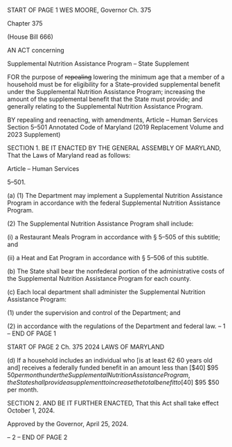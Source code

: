 START OF PAGE 1
WES MOORE, Governor Ch. 375

Chapter 375

(House Bill 666)

AN ACT concerning

Supplemental Nutrition Assistance Program – State Supplement

FOR the purpose of ~~repealing~~ lowering the minimum age that a member of a household
must be for eligibility for a State–provided supplemental benefit under the
Supplemental Nutrition Assistance Program; increasing the amount of the
supplemental benefit that the State must provide; and generally relating to the
Supplemental Nutrition Assistance Program.

BY repealing and reenacting, with amendments,
Article – Human Services
Section 5–501
Annotated Code of Maryland
(2019 Replacement Volume and 2023 Supplement)

SECTION 1. BE IT ENACTED BY THE GENERAL ASSEMBLY OF MARYLAND,
That the Laws of Maryland read as follows:

Article – Human Services

5–501.

(a) (1) The Department may implement a Supplemental Nutrition Assistance
Program in accordance with the federal Supplemental Nutrition Assistance Program.

(2) The Supplemental Nutrition Assistance Program shall include:

(i) a Restaurant Meals Program in accordance with § 5–505 of this
subtitle; and

(ii) a Heat and Eat Program in accordance with § 5–506 of this
subtitle.

(b) The State shall bear the nonfederal portion of the administrative costs of the
Supplemental Nutrition Assistance Program for each county.

(c) Each local department shall administer the Supplemental Nutrition
Assistance Program:

(1) under the supervision and control of the Department; and

(2) in accordance with the regulations of the Department and federal law.
– 1 –
END OF PAGE 1

START OF PAGE 2
Ch. 375 2024 LAWS OF MARYLAND

(d) If a household includes an individual who [is at least 62 60 years old and]
receives a federally funded benefit in an amount less than [$40] $95 $50 per month under
the Supplemental Nutrition Assistance Program, the State shall provide a supplement to
increase the total benefit to [$40] $95 $50 per month.

SECTION 2. AND BE IT FURTHER ENACTED, That this Act shall take effect
October 1, 2024.

Approved by the Governor, April 25, 2024.

– 2 –
END OF PAGE 2